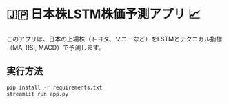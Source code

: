 # 🇯🇵 日本株LSTM株価予測アプリ 📈

このアプリは、日本の上場株（トヨタ、ソニーなど）をLSTMとテクニカル指標（MA, RSI, MACD）で予測します。

## 実行方法

```bash
pip install -r requirements.txt
streamlit run app.py
```
